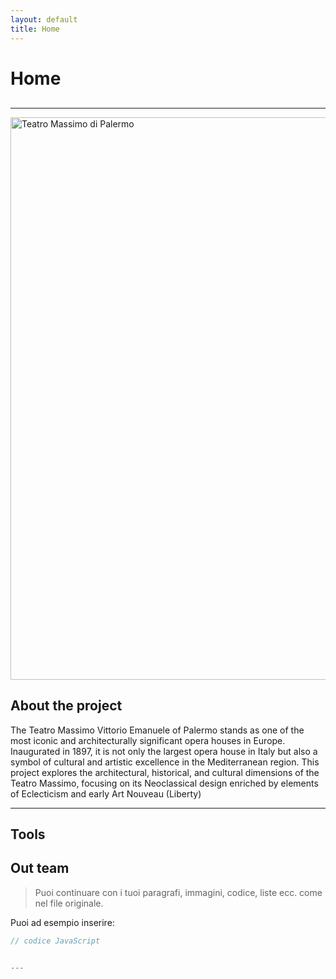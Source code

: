 ```yaml
---
layout: default
title: Home
---
```


# Home

<!-- Navigazione personalizzata -->
<nav style="margin-bottom: 30px;">
  
</nav>

---
<img src="https://upload.wikimedia.org/wikipedia/commons/8/87/Il_Teatro_Massimo_di_Palermo.jpg" 
     alt="Teatro Massimo di Palermo" 
     width="900">

## About the project

The Teatro Massimo Vittorio Emanuele of Palermo stands as one of the most iconic and architecturally significant opera houses in Europe. Inaugurated in 1897, it is not only the largest opera house in Italy but also a symbol of cultural and artistic excellence in the Mediterranean region. This project explores the architectural, historical, and cultural dimensions of the Teatro Massimo, focusing on its Neoclassical design enriched by elements of Eclecticism and early Art Nouveau (Liberty)

---

## Tools






## Out team

> Puoi continuare con i tuoi paragrafi, immagini, codice, liste ecc. come nel file originale.

Puoi ad esempio inserire:

```js
// codice JavaScript


---






